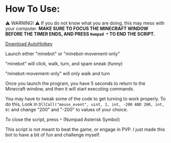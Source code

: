 # How To Use:

⚠️ WARNING! ⚠️
If you do not know what you are doing, this may mess with your computer. **MAKE SURE TO FOCUS THE MINECRAFT WINDOW BEFORE THE TIMER ENDS, AND PRESS `Numpad *` TO END THE SCRIPT.**

[Download AutoHotkey](https://www.autohotkey.com)

Launch either "minebot" or "minebot-movement-only"

"minebot" will click, walk, turn, and spam sneak (funny)

"minebot-movement-only" will only walk and turn

Once you launch the program, you have 5 seconds to return to the Minecraft window, and then it will start executing commands.

You may have to tweak some of the code to get turning to work properly. To do this, Look in `DllCall("mouse_event", uint, 1, int, -200 AND 200, int, 0)` and change "200" and "-200" to values of your choice.

To close the script, press `*` (Numpad Asterisk Symbol)

This script is not meant to beat the game, or engage in PVP. I just made this bot to have a bit of fun and challenge myself.

